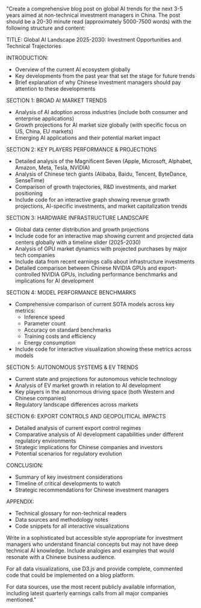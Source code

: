 "Create a comprehensive blog post on global AI trends for the next 3-5 years aimed at non-technical investment managers in China. The post should be a 20-30 minute read (approximately 5000-7500 words) with the following structure and content:

TITLE: Global AI Landscape 2025-2030: Investment Opportunities and Technical Trajectories

INTRODUCTION:
- Overview of the current AI ecosystem globally
- Key developments from the past year that set the stage for future trends
- Brief explanation of why Chinese investment managers should pay attention to these developments

SECTION 1: BROAD AI MARKET TRENDS
- Analysis of AI adoption across industries (include both consumer and enterprise applications)
- Growth projections for AI market size globally (with specific focus on US, China, EU markets)
- Emerging AI applications and their potential market impact

SECTION 2: KEY PLAYERS PERFORMANCE & PROJECTIONS
- Detailed analysis of the Magnificent Seven (Apple, Microsoft, Alphabet, Amazon, Meta, Tesla, NVIDIA)
- Analysis of Chinese tech giants (Alibaba, Baidu, Tencent, ByteDance, SenseTime)
- Comparison of growth trajectories, R&D investments, and market positioning
- Include code for an interactive graph showing revenue growth projections, AI-specific investments, and market capitalization trends

SECTION 3: HARDWARE INFRASTRUCTURE LANDSCAPE
- Global data center distribution and growth projections
- Include code for an interactive map showing current and projected data centers globally with a timeline slider (2025-2030)
- Analysis of GPU market dynamics with projected purchases by major tech companies
- Include data from recent earnings calls about infrastructure investments
- Detailed comparison between Chinese NVIDIA GPUs and export-controlled NVIDIA GPUs, including performance benchmarks and implications for AI development

SECTION 4: MODEL PERFORMANCE BENCHMARKS
- Comprehensive comparison of current SOTA models across key metrics:
  - Inference speed
  - Parameter count
  - Accuracy on standard benchmarks
  - Training costs and efficiency
  - Energy consumption
- Include code for interactive visualization showing these metrics across models

SECTION 5: AUTONOMOUS SYSTEMS & EV TRENDS
- Current state and projections for autonomous vehicle technology
- Analysis of EV market growth in relation to AI development
- Key players in the autonomous driving space (both Western and Chinese companies)
- Regulatory landscape differences across markets

SECTION 6: EXPORT CONTROLS AND GEOPOLITICAL IMPACTS
- Detailed analysis of current export control regimes
- Comparative analysis of AI development capabilities under different regulatory environments
- Strategic implications for Chinese companies and investors
- Potential scenarios for regulatory evolution

CONCLUSION:
- Summary of key investment considerations
- Timeline of critical developments to watch
- Strategic recommendations for Chinese investment managers

APPENDIX:
- Technical glossary for non-technical readers
- Data sources and methodology notes
- Code snippets for all interactive visualizations

Write in a sophisticated but accessible style appropriate for investment managers who understand financial concepts but may not have deep technical AI knowledge. Include analogies and examples that would resonate with a Chinese business audience.

For all data visualizations, use D3.js and provide complete, commented code that could be implemented on a blog platform.

For data sources, use the most recent publicly available information, including latest quarterly earnings calls from all major companies mentioned."